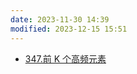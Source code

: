 ```yaml
---
date: 2023-11-30 14:39
modified: 2023-12-15 15:51
---
```


- [347.前 K 个高频元素](https://leetcode.cn/problems/top-k-frequent-elements/)

